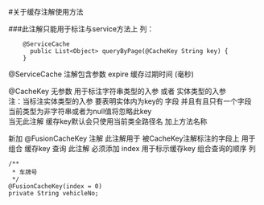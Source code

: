 #关于缓存注解使用方法

###此注解只能用于标注与service方法上
列：
    
        @ServiceCache
          public List<Object> queryByPage(@CacheKey String key) {
        }
        
@ServiceCache 注解包含参数  expire 缓存过期时间 (毫秒) <br/>
 
@CacheKey 无参数 用于标注字符串类型的入参 或者 实体类型的入参 <br/> 注：当标注实体类型的入参 要表明实体内为key的 字段 并且有且只有一个字段<br/>
当前类型为非字符串或者为null值将忽略此key<br/> 当无此注解 缓存key默认会只使用当前类全路径名 加上方法名称<br/>  

新加 @FusionCacheKey 注解 此注解用于 被CacheKey注解标注的字段上 用于组合 缓存key 查询 
此注解 必须添加 index 用于标示缓存key 组合查询的顺序
列

    /**
     * 车牌号
     */
    @FusionCacheKey(index = 0)
    private String vehicleNo;
      
 
